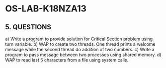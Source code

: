 # OS-LAB-K18NZA13
## 5. QUESTIONS
  a) Write a program to provide solution for Critical Section problem using turn variable.
  b) WAP to create two threads. One thread prints a welcome message while the second thread do addition of two numbers.
  c) Write a program to pass message between two processes using shared memory.
  d) WAP to read last 5 characters from a file using system calls.
